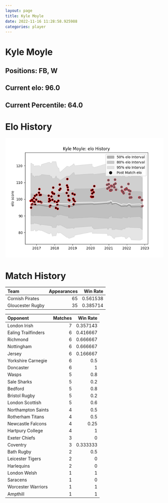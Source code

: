 ```yaml
---  
layout: page  
title: Kyle Moyle  
date: 2022-11-16 11:28:58.925988  
categories: player  
---
```

# Kyle Moyle

## Positions: FB, W

## Current elo: 96.0

## Current Percentile: 64.0

# Elo History


![elo history](history_KyleMoyle.png)
# Match History


| Team             |   Appearances |   Win Rate |
|:-----------------|--------------:|-----------:|
| Cornish Pirates  |            65 |   0.561538 |
| Gloucester Rugby |            35 |   0.385714 |

| Opponent            |   Matches |   Win Rate |
|:--------------------|----------:|-----------:|
| London Irish        |         7 |   0.357143 |
| Ealing Trailfinders |         6 |   0.416667 |
| Richmond            |         6 |   0.666667 |
| Nottingham          |         6 |   0.666667 |
| Jersey              |         6 |   0.166667 |
| Yorkshire Carnegie  |         6 |   0.5      |
| Doncaster           |         6 |   1        |
| Wasps               |         5 |   0.8      |
| Sale Sharks         |         5 |   0.2      |
| Bedford             |         5 |   0.8      |
| Bristol Rugby       |         5 |   0.2      |
| London Scottish     |         5 |   0.6      |
| Northampton Saints  |         4 |   0.5      |
| Rotherham Titans    |         4 |   0.5      |
| Newcastle Falcons   |         4 |   0.25     |
| Hartpury College    |         4 |   1        |
| Exeter Chiefs       |         3 |   0        |
| Coventry            |         3 |   0.333333 |
| Bath Rugby          |         2 |   0.5      |
| Leicester Tigers    |         2 |   0        |
| Harlequins          |         2 |   0        |
| London Welsh        |         1 |   1        |
| Saracens            |         1 |   0        |
| Worcester Warriors  |         1 |   1        |
| Ampthill            |         1 |   1        |